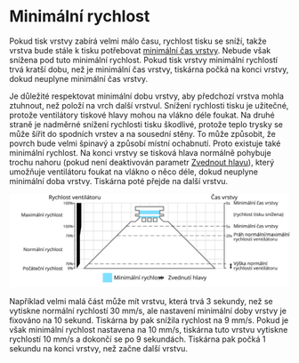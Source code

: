 Minimální rychlost
====
Pokud tisk vrstvy zabírá velmi málo času, rychlost tisku se sníží, takže vrstva bude stále k tisku potřebovat [minimální čas vrstvy](cool_min_layer_time.md). Nebude však snížena pod tuto minimální rychlost. Pokud tisk vrstvy minimální rychlostí trvá kratší dobu, než je minimální čas vrstvy, tiskárna počká na konci vrstvy, dokud neuplyne minimální čas vrstvy.

Je důležité respektovat minimální dobu vrstvy, aby předchozí vrstva mohla ztuhnout, než položí na vrch další vrstvul. Snížení rychlosti tisku je užitečné, protože ventilátory tiskové hlavy mohou na vlákno déle foukat. Na druhé straně je nadměrné snížení rychlosti tisku škodlivé, protože teplo trysky se může šířit do spodních vrstev a na sousední stěny. To může způsobit, že povrch bude velmi špinavý a způsobí místní ochabnutí. Proto existuje také minimální rychlost. Na konci vrstvy se tisková hlava normálně pohybuje trochu nahoru (pokud není deaktivován parametr [Zvednout hlavu](cool_lift_head.md)), který umožňuje ventilátoru foukat na vlákno o něco déle, dokud neuplyne minimální doba vrstvy. Tiskárna poté přejde na další vrstvu.

![Jaká rychlost ventilátoru se používá, a kde](../images/cool_fan_speed_cs.svg)

Například velmi malá část může mít vrstvu, která trvá 3 sekundy, než se vytiskne normální rychlostí 30 mm/s, ale nastavení minimální doby vrstvy je fixováno na 10 sekund. Tiskárna by pak snížila rychlost na 9 mm/s. Pokud je však minimální rychlost nastavena na 10 mm/s, tiskárna tuto vrstvu vytiskne rychlostí 10 mm/s a dokončí se po 9 sekundách. Tiskárna pak počká 1 sekundu na konci vrstvy, než začne další vrstvu.
